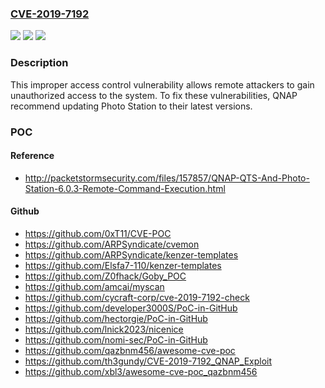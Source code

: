 ### [CVE-2019-7192](https://cve.mitre.org/cgi-bin/cvename.cgi?name=CVE-2019-7192)
![](https://img.shields.io/static/v1?label=Product&message=QNAP%20NAS%20devices%20running%20Photo%20Station&color=blue)
![](https://img.shields.io/static/v1?label=Version&message=n%2Fa&color=blue)
![](https://img.shields.io/static/v1?label=Vulnerability&message=Improper%20Access%20Control&color=brighgreen)

### Description

This improper access control vulnerability allows remote attackers to gain unauthorized access to the system. To fix these vulnerabilities, QNAP recommend updating Photo Station to their latest versions.

### POC

#### Reference
- http://packetstormsecurity.com/files/157857/QNAP-QTS-And-Photo-Station-6.0.3-Remote-Command-Execution.html

#### Github
- https://github.com/0xT11/CVE-POC
- https://github.com/ARPSyndicate/cvemon
- https://github.com/ARPSyndicate/kenzer-templates
- https://github.com/Elsfa7-110/kenzer-templates
- https://github.com/Z0fhack/Goby_POC
- https://github.com/amcai/myscan
- https://github.com/cycraft-corp/cve-2019-7192-check
- https://github.com/developer3000S/PoC-in-GitHub
- https://github.com/hectorgie/PoC-in-GitHub
- https://github.com/lnick2023/nicenice
- https://github.com/nomi-sec/PoC-in-GitHub
- https://github.com/qazbnm456/awesome-cve-poc
- https://github.com/th3gundy/CVE-2019-7192_QNAP_Exploit
- https://github.com/xbl3/awesome-cve-poc_qazbnm456

